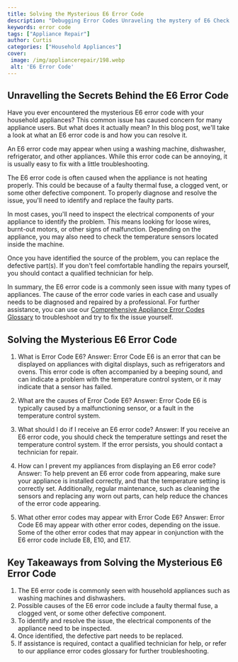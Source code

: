 ```yaml
---
title: Solving the Mysterious E6 Error Code
description: "Debugging Error Codes Unraveling the mystery of E6 Check out this blog post to learn all about it and find the solution youve been searching for"
keywords: error code
tags: ["Appliance Repair"]
author: Curtis
categories: ["Household Appliances"]
cover: 
 image: /img/appliancerepair/198.webp
 alt: 'E6 Error Code'
---
```

## Unravelling the Secrets Behind the E6 Error Code

Have you ever encountered the mysterious E6 error code with your household appliances? This common issue has caused concern for many appliance users. But what does it actually mean? In this blog post, we'll take a look at what an E6 error code is and how you can resolve it.

An E6 error code may appear when using a washing machine, dishwasher, refrigerator, and other appliances. While this error code can be annoying, it is usually easy to fix with a little troubleshooting.

The E6 error code is often caused when the appliance is not heating properly. This could be because of a faulty thermal fuse, a clogged vent, or some other defective component. To properly diagnose and resolve the issue, you'll need to identify and replace the faulty parts.

In most cases, you'll need to inspect the electrical components of your appliance to identify the problem. This means looking for loose wires, burnt-out motors, or other signs of malfunction. Depending on the appliance, you may also need to check the temperature sensors located inside the machine.

Once you have identified the source of the problem, you can replace the defective part(s). If you don't feel comfortable handling the repairs yourself, you should contact a qualified technician for help.

In summary, the E6 error code is a commonly seen issue with many types of appliances. The cause of the error code varies in each case and usually needs to be diagnosed and repaired by a professional. For further assistance, you can use our [Comprehensive Appliance Error Codes Glossary](./error-codes/) to troubleshoot and try to fix the issue yourself.

## Solving the Mysterious E6 Error Code

1. What is Error Code E6?
Answer: Error Code E6 is an error that can be displayed on appliances with digital displays, such as refrigerators and ovens. This error code is often accompanied by a beeping sound, and can indicate a problem with the temperature control system, or it may indicate that a sensor has failed.

2. What are the causes of Error Code E6?
Answer: Error Code E6 is typically caused by a malfunctioning sensor, or a fault in the temperature control system. 

3. What should I do if I receive an E6 error code?
Answer: If you receive an E6 error code, you should check the temperature settings and reset the temperature control system. If the error persists, you should contact a technician for repair.

4. How can I prevent my appliances from displaying an E6 error code?
Answer: To help prevent an E6 error code from appearing, make sure your appliance is installed correctly, and that the temperature setting is correctly set. Additionally, regular maintenance, such as cleaning the sensors and replacing any worn out parts, can help reduce the chances of the error code appearing. 

5. What other error codes may appear with Error Code E6?
Answer: Error Code E6 may appear with other error codes, depending on the issue. Some of the other error codes that may appear in conjunction with the E6 error code include E8, E10, and E17.

## Key Takeaways from Solving the Mysterious E6 Error Code 
1. The E6 error code is commonly seen with household appliances such as washing machines and dishwashers. 
2. Possible causes of the E6 error code include a faulty thermal fuse, a clogged vent, or some other defective component. 
3. To identify and resolve the issue, the electrical components of the appliance need to be inspected. 
4. Once identified, the defective part needs to be replaced.
5. If assistance is required, contact a qualified technician for help, or refer to our appliance error codes glossary for further troubleshooting.

